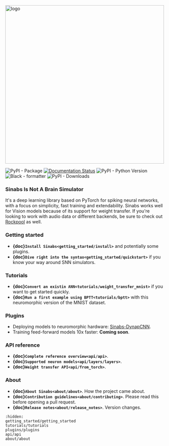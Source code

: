 <img src="_static/sinabs-logo-lowercase.png" alt="logo" width="500"/>

![PyPI - Package](https://img.shields.io/pypi/v/sinabs.svg) 
[![Documentation Status](https://img.shields.io/badge/docs-ok-green)](https://aictx.gitlab.io/sinabs) 
![PyPI - Python Version](https://img.shields.io/pypi/pyversions/sinabs?logo=python) 
![Black - formatter](https://img.shields.io/badge/code%20style-black-black) 
![PyPI - Downloads](https://img.shields.io/pypi/dd/sinabs)

### **Sinabs Is Not A Brain Simulator**
It's a deep learning library based on PyTorch for spiking neural networks, with a focus on simplicity, fast training and extendability. Sinabs works well for Vision models because of its support for weight transfer. If you're looking to work with audio data or different backends, be sure to check out [Rockpool](https://rockpool.ai/) as well.

### Getting started
* **{doc}`Install Sinabs<getting_started/install>`** and potentially some plugins.
* **{doc}`Dive right into the syntax<getting_started/quickstart>`** if you know your way around SNN simulators.

### Tutorials
* **{doc}`Convert an existin ANN<tutorials/weight_transfer_mnist>`** if you want to get started quickly.
* **{doc}`Run a first example using BPTT<tutorials/bptt>`** with this neuromorphic version of the MNIST dataset.

### Plugins
* Deploying models to neuromorphic hardware: [Sinabs-DynapCNN](https://synsense.gitlab.io/sinabs-dynapcnn/).
* Training feed-forward models 10x faster: **Coming soon**.

### API reference
* **{doc}`Complete reference overview<api/api>`**. 
* **{doc}`Supported neuron models<api/layers/layers>`**.
* **{doc}`Weight transfer API<api/from_torch>`**. 

### About
* **{doc}`About Sinabs<about/about>`**. How the project came about.
* **{doc}`Contribution guidelines<about/contributing>`**. Please read this before opening a pull request.
* **{doc}`Release notes<about/release_notes>`**. Version changes.

```{toctree}
:hidden:
getting_started/getting_started
tutorials/tutorials
plugins/plugins
api/api
about/about
```
